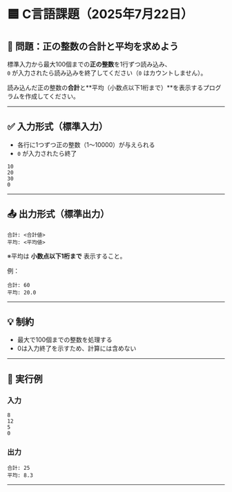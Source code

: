 # 🟦 C言語課題（2025年7月22日）

## 📘 問題：正の整数の合計と平均を求めよう

標準入力から最大100個までの**正の整数**を1行ずつ読み込み、  
`0` が入力されたら読み込みを終了してください（`0` はカウントしません）。

読み込んだ正の整数の**合計**と**平均（小数点以下1桁まで）**を表示するプログラムを作成してください。

---

## ✅ 入力形式（標準入力）

- 各行に1つずつ正の整数（1〜10000）が与えられる
- `0` が入力されたら終了
```
10
20
30
0
```

---

## 📤 出力形式（標準出力）
```
合計: <合計値>
平均: <平均値>
```

※平均は **小数点以下1桁まで** 表示すること。

例：
```
合計: 60
平均: 20.0
```

---

## 💡 制約

- 最大で100個までの整数を処理する
- 0は入力終了を示すため、計算には含めない

---

## 🧪 実行例

### 入力
```
8
12
5
0
```

### 出力
```
合計: 25
平均: 8.3
```

---

